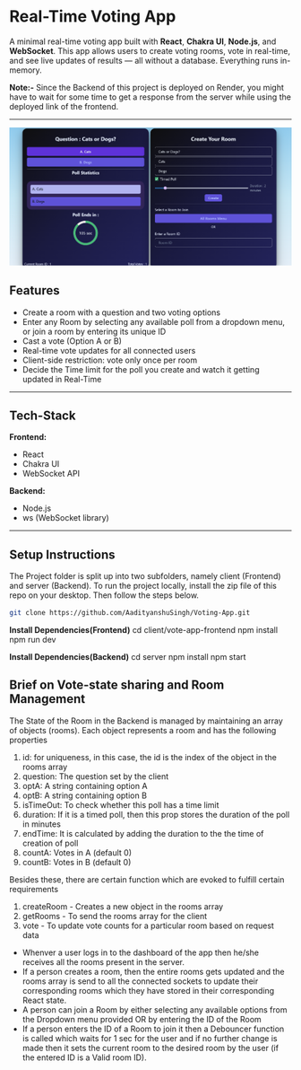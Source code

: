 # Real-Time Voting App

A minimal real-time voting app built with **React**, **Chakra UI**, **Node.js**, and **WebSocket**. This app allows users to create voting rooms, vote in real-time, and see live updates of results — all without a database. Everything runs in-memory.

**Note:-** Since the Backend of this project is deployed on Render, you might have to wait for some time to get a response from the server while using the deployed link of the frontend.

---

![image](screenshot.png)

## Features

- Create a room with a question and two voting options
- Enter any Room by selecting any available poll from a dropdown menu, or join a room by entering its unique ID
- Cast a vote (Option A or B)
- Real-time vote updates for all connected users
- Client-side restriction: vote only once per room
- Decide the Time limit for the poll you create and watch it getting updated in Real-Time

---

## Tech-Stack

**Frontend:**

- React
- Chakra UI
- WebSocket API

**Backend:**

- Node.js
- ws (WebSocket library)

---

## Setup Instructions

The Project folder is split up into two subfolders, namely client (Frontend) and server (Backend).
To run the project locally, install the zip file of this repo on your desktop. Then follow the steps below.

```bash
git clone https://github.com/AadityanshuSingh/Voting-App.git
```

**Install Dependencies(Frontend)**
cd client/vote-app-frontend
npm install
npm run dev

**Install Dependencies(Backend)**
cd server
npm install
npm start

## Brief on Vote-state sharing and Room Management

The State of the Room in the Backend is managed by maintaining an array of objects (rooms). Each object represents a room and has the following properties

1. id: for uniqueness, in this case, the id is the index of the object in the rooms array
2. question: The question set by the client
3. optA: A string containing option A
4. optB: A string containing option B
5. isTimeOut: To check whether this poll has a time limit
6. duration: If it is a timed poll, then this prop stores the duration of the poll in minutes
7. endTime: It is calculated by adding the duration to the the time of creation of poll
8. countA: Votes in A (default 0)
9. countB: Votes in B (default 0)

Besides these, there are certain function which are evoked to fulfill certain requirements

1. createRoom - Creates a new object in the rooms array
2. getRooms - To send the rooms array for the client
3. vote - To update vote counts for a particular room based on request data

- Whenver a user logs in to the dashboard of the app then he/she receives all the rooms present in the server.
- If a person creates a room, then the entire rooms gets updated and the rooms array is send to all the connected sockets to update their corresponding rooms which they have stored in their corresponding React state.
- A person can join a Room by either selecting any available options from the Dropdown menu provided OR by entering the ID of the Room
- If a person enters the ID of a Room to join it then a Debouncer function is called which waits for 1 sec for the user and if no further change is made then it sets the current room to the desired room by the user (if the entered ID is a Valid room ID).
